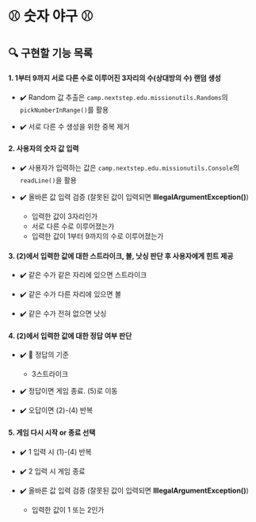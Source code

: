 # ⚾ 숫자 야구 ⚾

## 🔍 구현할 기능 목록

#### 1. 1부터 9까지 서로 다른 수로 이루어진 3자리의 수(상대방의 수) 랜덤 생성
- ✔️ Random 값 추출은 `camp.nextstep.edu.missionutils.Randoms`의 `pickNumberInRange()`를 활용

- ✔️ 서로 다른 수 생성을 위한 중복 제거

#### 2. 사용자의 숫자 값 입력
- ✔️ 사용자가 입력하는 값은 `camp.nextstep.edu.missionutils.Console`의 `readLine()`을 활용

- ✔️ 올바른 값 입력 검증 (잘못된 값이 입력되면 **IllegalArgumentException()**)

    - 입력한 값이 3자리인가
    - 서로 다른 수로 이루어졌는가
    - 입력한 값이 1부터 9까지의 수로 이루어졌는가

#### 3. (2)에서 입력한 값에 대한 스트라이크, 볼, 낫싱 판단 후 사용자에게 힌트 제공
- ✔️ 같은 수가 같은 자리에 있으면 스트라이크

- ✔️ 같은 수가 다른 자리에 있으면 볼

- ✔️ 같은 수가 전혀 없으면 낫싱

#### 4. (2)에서 입력한 값에 대한 정답 여부 판단
- ✔️ 🏅 정답의 기준

    - 3스트라이크

- ✔️ 정답이면 게임 종료. (5)로 이동

- ✔️ 오답이면 (2)-(4) 반복

#### 5. 게임 다시 시작 or 종료 선택
- ✔️ 1 입력 시 (1)-(4) 반복

- ✔️ 2 입력 시 게임 종료

- ✔️ 올바른 값 입력 검증 (잘못된 값이 입력되면 **IllegalArgumentException()**)

    - 입력한 값이 1 또는 2인가
